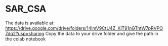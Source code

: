 # SAR_CSA
The data is available at: https://drive.google.com/drive/folders/14lmV9CtU4Z_KjT91nGTntW7pRVPO7dq2?usp=sharing
Copy the data to your drive folder and give the path in the colab notebook
